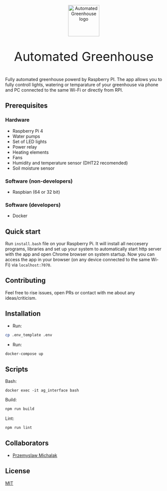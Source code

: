 <p align="center"><a href="#" target="_blank" rel="noopener noreferrer"><img width="100" src="./public/leaf.png" alt="Automated Greenhouse logo"></a></p>

<p align="center" style="font-size: 40px">Automated Greenhouse</p>

Fully automated greenhouse powerd by Raspberry PI. The app allows you to fully controll lights, watering or temparature of your greenhouse via phone and PC connected to the same Wi-Fi or directly from RPI.

## Prerequisites

### Hardware

- Raspberry Pi 4
- Water pumps
- Set of LED lights
- Power relay
- Heating elements
- Fans
- Humidity and temperature sensor (DHT22 recomended)
- Soil moisture sensor

### Software (non-developers)

- Raspbian (64 or 32 bit)

### Software (developers)

- Docker

## Quick start

Run `install.bash` file on your Raspberry Pi. It will install all neccesery programs, libraries and set up your system to automatically start http server with the app and open Chrome browser on system startup. Now you can access the app in your browser (on any device connected to the same Wi-Fi) via `localhost:7070`.

## Contributing

Feel free to rise issues, open PRs or contact with me about any ideas/criticism.

## Installation

- Run:

```bash
cp .env_template .env
```

- Run:

```bash
docker-compose up
```

## Scripts

Bash:

```
docker exec -it ag_interface bash
```

Build:

```bash
npm run build
```

Lint:

```bash
npm run lint
```

## Collaborators

- [Przemyslaw Michalak](https://github.com/w-eagle)

## License

[MIT](https://github.com/gluecodes/gluecodes-framework/blob/master/LICENSE)
